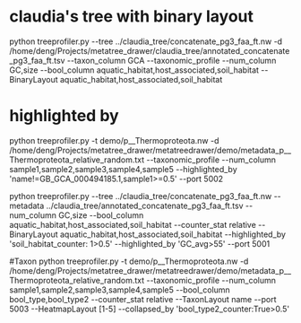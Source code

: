 # claudia's tree with binary layout
python treeprofiler.py --tree ../claudia_tree/concatenate_pg3_faa_ft.nw -d /home/deng/Projects/metatree_drawer/claudia_tree/annotated_concatenate_pg3_faa_ft.tsv --taxon_column GCA --taxonomic_profile --num_column GC,size --bool_column aquatic_habitat,host_associated,soil_habitat --BinaryLayout aquatic_habitat,host_associated,soil_habitat

# highlighted by 
python treeprofiler.py -t demo/p__Thermoproteota.nw -d /home/deng/Projects/metatree_drawer/metatreedrawer/demo/metadata_p__Thermoproteota_relative_random.txt --taxonomic_profile --num_column sample1,sample2,sample3,sample4,sample5 --highlighted_by 'name!=GB_GCA_000494185.1,sample1>=0.5' --port 5002

python treeprofiler.py --tree ../claudia_tree/concatenate_pg3_faa_ft.nw --metadata ../claudia_tree/annotated_concatenate_pg3_faa_ft.tsv --num_column GC,size --bool_column aquatic_habitat,host_associated,soil_habitat --counter_stat relative --BinaryLayout aquatic_habitat,host_associated,soil_habitat --highlighted_by 'soil_habitat_counter: 1>0.5' --highlighted_by 'GC_avg>55'   --port 5001 

#Taxon 
python treeprofiler.py -t demo/p__Thermoproteota.nw -d /home/deng/Projects/metatree_drawer/metatreedrawer/demo/metadata_p__Thermoproteota_relative_random.txt --taxonomic_profile --num_column sample1,sample2,sample3,sample4,sample5 --bool_column bool_type,bool_type2 --counter_stat relative --TaxonLayout name --port 5003 --HeatmapLayout [1-5] --collapsed_by 'bool_type2_counter:True>0.5'